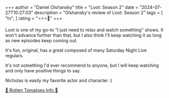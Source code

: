 +++
author = "Daniel Olshansky"
title = "Loot: Season 2"
date = "2024-07-27T10:27:03"
description = "Olshansky's review of Loot: Season 2"
tags = [
    "tv",
]
rating = "⭐⭐⭐🌟"
+++

Loot is one of my go-to "I just need to relax and watch something" shows. It won't advance further than that, but I also think I'll keep watching it as long as new episodes keep coming out.

It's fun, original, has a great composed of many Saturday Night Live regulars.

It's not something I'd ever recommend to anyone, but I will keep watching and only have positive things to say.

Nicholas is easily my favorite actor and character :)

[🍅 Rotten Tomatoes Info 🍅](https://www.rottentomatoes.com/tv/loot/s02)
